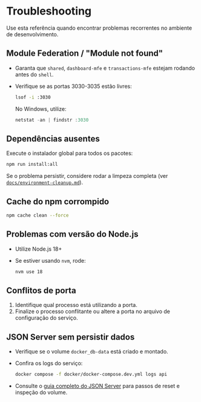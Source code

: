 # Troubleshooting

Use esta referência quando encontrar problemas recorrentes no ambiente de desenvolvimento.

## Module Federation / "Module not found"

- Garanta que `shared`, `dashboard-mfe` e `transactions-mfe` estejam rodando antes do `shell`.
- Verifique se as portas 3030-3035 estão livres:

  ```bash
  lsof -i :3030
  ```

  No Windows, utilize:

  ```powershell
  netstat -an | findstr :3030
  ```

## Dependências ausentes

Execute o instalador global para todos os pacotes:

```bash
npm run install:all
```

Se o problema persistir, considere rodar a limpeza completa (ver [`docs/environment-cleanup.md`](./environment-cleanup.md)).

## Cache do npm corrompido

```bash
npm cache clean --force
```

## Problemas com versão do Node.js

- Utilize Node.js 18+
- Se estiver usando `nvm`, rode:

  ```bash
  nvm use 18
  ```

## Conflitos de porta

1. Identifique qual processo está utilizando a porta.
2. Finalize o processo conflitante ou altere a porta no arquivo de configuração do serviço.

## JSON Server sem persistir dados

- Verifique se o volume `docker_db-data` está criado e montado.
- Confira os logs do serviço:

  ```bash
  docker compose -f docker/docker-compose.dev.yml logs api
  ```

- Consulte o [guia completo do JSON Server](./json-server-guide.md) para passos de reset e inspeção do volume.
